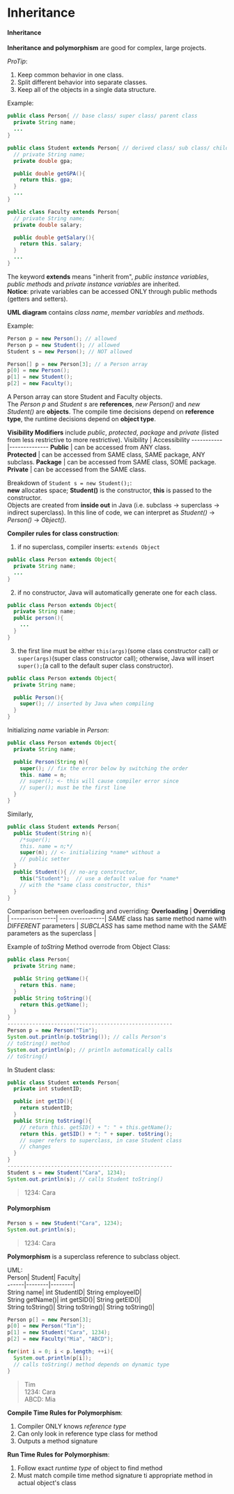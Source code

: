 # Inheritance

#### Inheritance

**Inheritance and polymorphism** are good for complex, large projects.  

*ProTip*:  
1. Keep common behavior in one class.  
2. Split different behavior into separate classes.  
3. Keep all of the objects in a single data structure.  

Example:
```java
public class Person{ // base class/ super class/ parent class
  private String name;
  ...
}

public class Student extends Person{ // derived class/ sub class/ child class
  // private String name;
  private double gpa;

  public double getGPA(){
    return this. gpa;
  }
  ...
}

public class Faculty extends Person{
  // private String name;
  private double salary;

  public double getSalary(){
    return this. salary;
  }
  ...
}
```
The keyword **extends** means "inherit from", *public instance variables*, *public methods* and *private instance variables* are inherited.  
**Notice**: private variables can be accessed ONLY through public methods (getters and setters).

**UML diagram** contains *class name*, *member variables* and *methods*.  

Example:
```java
Person p = new Person(); // allowed
Person p = new Student(); // allowed
Student s = new Person(); // NOT allowed

Person[] p = new Person[3]; // a Person array
p[0] = new Person();
p[1] = new Student();
p[2] = new Faculty();
```
A Person array can store Student and Faculty objects.  
The *Person p* and *Student s* are **references**, *new Person()* and *new Student()* are **objects**. The compile time decisions depend on **reference type**, the runtime decisions depend on **object type**.


**Visibility Modifiers** include *public*, *protected*, *package* and *private* (listed from less restrictive to more restrictive).
Visibility | Accessibility
-----------|--------------
**Public** | can be accessed from ANY class.  
**Protected** | can be accessed from SAME class, SAME package, ANY subclass.
**Package** | can be accessed from SAME class, SOME package. 
**Private** | can be accessed from the SAME class.

Breakdown of ```Student s = new Student();```:  
**new** allocates space; **Student()** is the constructor, **this** is passed to the constructor.  
Objects are created from **inside out** in Java (i.e. subclass -> superclass -> indirect superclass). In this line of code, we can interpret as *Student()* -> *Person()* -> *Object()*.

**Compiler rules for class construction**:  
1. if no superclass, compiler inserts: ```extends Object```  
```java
public class Person extends Object{
  private String name;
  ...
} 
```
2. if no constructor, Java will automatically generate one for each class.
```java
public class Person extends Object{
  private String name;
  public person(){
    ...
  }
}
```
3. the first line must be either ```this(args)```(some class constructor call) or ```super(args)```(super class constructor call); otherwise, Java will insert ```super();```(a call to the default super class constructor).
```java
public class Person extends Object{
  private String name;

  public Person(){
    super(); // inserted by Java when compiling
  }
}
```

Initializing *name* variable in *Person*:
```java
public class Person extends Object{
  private String name;

  public Person(String n){
    super(); // fix the error below by switching the order
    this. name = n;
    // super(); <- this will cause compiler error since 
    // super(); must be the first line 
  }
}
```
Similarly, 
```java
public class Student extends Person{
  public Student(String n){
    /*super();
    this. name = n;*/
    super(n); // <- initializing *name* without a 
    // public setter
  }
  public Student(){ // no-arg constructor,
    this("Student");  // use a default value for *name* 
    // with the *same class constructor, this*
  }
}
```

Comparison between overloading and overriding:
**Overloading** |  **Overriding** |
----------------| ----------------|
*SAME* class has same method name with *DIFFERENT* parameters | *SUBCLASS* has same method name with the *SAME* parameters as the superclass |

Example of *toString* Method overrode from Object Class:  
```java
public class Person{
  private String name;

  public String getName(){
    return this. name;
  }
  public String toString(){
    return this.getName();
  }
}
-----------------------------------------------------
Person p = new Person("Tim");
System.out.println(p.toString()); // calls Person's 
// toString() method
System.out.println(p); // println automatically calls 
// toString()
```

In Student class:
```java
public class Student extends Person{
  private int studentID;

  public int getID(){
    return studentID;
  }
  public String toString(){
    // return this. getSID() + ": " + this.getName();
    return this. getSID() + ": " + super. toString(); 
    // super refers to superclass, in case Student class 
    // changes
  }
}
-----------------------------------------------------
Student s = new Student("Cara", 1234);
System.out.println(s); // calls Student toString()
```
> 1234: Cara


#### Polymorphism

```java
Person s = new Student("Cara", 1234);
System.out.println(s);
```
> 1234: Cara

**Polymorphism** is a superclass reference to subclass object.

UML:  
Person| Student| Faculty|  
------|--------|--------|  
String name| int StudentID| String employeeID|  
String getName()| int getSID()| String getEID()|  
String toString()| String toString()| String toString()|  

```java
Person p[] = new Person[3];
p[0] = new Person("Tim");
p[1] = new Student("Cara", 1234);
p[2] = new Faculty("Mia", "ABCD");

for(int i = 0; i < p.length; ++i){
  System.out.println(p[i]);
  // calls toString() method depends on dynamic type
}
```
>Tim  
> 1234: Cara  
> ABCD: Mia  


**Compile Time Rules for Polymorphism**:    
1. Compiler ONLY knows *reference type*  
2. Can only look in reference type class for method  
3. Outputs a method signature  

**Run Time Rules for Polymorphism**:
1. Follow exact *runtime type* of object to find method    
2. Must match compile time method signature ti appropriate method in actual object's class  
